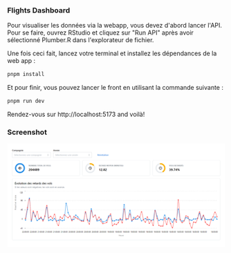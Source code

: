 ### Flights Dashboard

Pour visualiser les données via la webapp, vous devez d'abord lancer l'API.<br/>
Pour se faire, ouvrez RStudio et cliquez sur "Run API" après avoir sélectionné Plumber.R dans l'explorateur de fichier.

Une fois ceci fait, lancez votre terminal et installez les dépendances de la web app :

```sh
pnpm install
```

Et pour finir, vous pouvez lancer le front en utilisant la commande suivante :

```sh
pnpm run dev
```

Rendez-vous sur http://localhost:5173 and voilà!

### Screenshot

![Screen of dashboard](./docs/dashboard.png "Dashboard")
